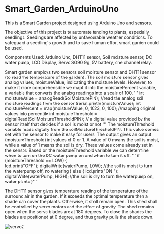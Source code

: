 # Smart_Garden_ArduinoUno
This is a Smart Garden project designed using Arduino Uno and sensors. 

The objective of this project is to automate tending to plants, especially seedlings. Seedings are affected by unfavourable weather conditions. To safeguard a seedling's growth and to save human effort smart garden could be used. 

Components Used: Arduino Uno, DHT11 sensor, Soil moisture sensor, DC water pump, LCD Display, Servo SG90 9g, 5V battery, one channel relay.


Smart garden employs two sensors soil moisture sensor and DHT11 sensor (to read the temperature of the garden). The soil moisture sensor gives analog values, moistureValue, indicating the moisture levels. However, to make it more comprehensible we mapt it into the moisturePercent variable, a variable that converts the analog readings into a scale of 100.
'''
  int moistureValue = analogRead(SoilMoisturePIN);             //read the analog soil moisture readings from the sensor
  Serial.println(moistureValue);
  int moisturePercent = map(moistureValue, 0, 1023, 0, 100);       //mapping original values into percentile 
  int moistureThreshold = digitalRead(SoilMoistureThresholdPIN);  // a digital value provided by the sensor itself that decides if a soil is moist or not
  '''
 The moistureThreshold variable reads digtally from the soilMoistureThresholdPIN. This value comes set with the sensor to make it easy for users. The output gives an output (moistureThreshold) int values of 0 or 1. A value of 0 means the soil is moist, while a value of 1 means the soil is dry. These values come already set in the sensor. 
 Based on the moistureThreshold variable we can determine when to turn on the DC water pump on and when to turn it off.
 '''
 if (moistureThreshold == LOW) {   
    lcd.print("OFF");
    digitalWrite(waterPump, LOW);  //the soil is moist to turn the waterpump off, no watering 
  } else {
    lcd.print("ON ");
    digitalWrite(waterPump, HIGH);  //the soil is dry to turn the waterpump on, water plants 
  }'''

The DHT11 sensor gives temperature reading of the temperature of the surround air in the garden. If it exceeds the optimal temperature then a shade can cover the plants. Otherwise, it shall remain open. This shed shall be controlled by servo motors and the effect of gravity. The shed remains open when the servo blades are at 180 degrees. To close the shades the blades are positioned at 0 degree, and thus gravity pulls the shade down.

![servo2](https://user-images.githubusercontent.com/112534387/236294381-fea15d1f-98cf-4c1a-8cf6-39874308e7cf.jpeg)





